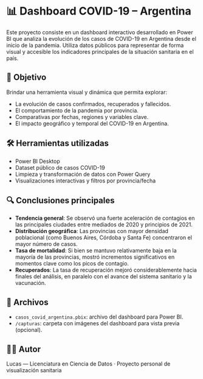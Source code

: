 # 📊 Dashboard COVID-19 – Argentina

Este proyecto consiste en un dashboard interactivo desarrollado en Power BI que analiza la evolución de los casos de COVID-19 en Argentina desde el inicio de la pandemia. Utiliza datos públicos para representar de forma visual y accesible los indicadores principales de la situación sanitaria en el país.

## 📌 Objetivo

Brindar una herramienta visual y dinámica que permita explorar:

- La evolución de casos confirmados, recuperados y fallecidos.
- El comportamiento de la pandemia por provincia.
- Comparativas por fechas, regiones y variables clave.
- El impacto geográfico y temporal del COVID-19 en Argentina.

## 🛠 Herramientas utilizadas

- Power BI Desktop
- Dataset público de casos COVID-19
- Limpieza y transformación de datos con Power Query
- Visualizaciones interactivas y filtros por provincia/fecha

## 🔍 Conclusiones principales

- **Tendencia general**: Se observó una fuerte aceleración de contagios en las principales ciudades entre mediados de 2020 y principios de 2021.
- **Distribución geográfica**: Las provincias con mayor densidad poblacional (como Buenos Aires, Córdoba y Santa Fe) concentraron el mayor número de casos.
- **Tasa de mortalidad**: Si bien se mantuvo relativamente baja en la mayoría de las provincias, mostró incrementos significativos en momentos clave como los picos de contagio.
- **Recuperados**: La tasa de recuperación mejoró considerablemente hacia finales del análisis, en paralelo con el avance del sistema sanitario y la vacunación.

## 📁 Archivos

- `casos_covid_argentina.pbix`: archivo del dashboard para Power BI.
- `/capturas`: carpeta con imágenes del dashboard para vista previa (opcional).

## 👨‍💻 Autor

Lucas — Licenciatura en Ciencia de Datos · Proyecto personal de visualización sanitaria

